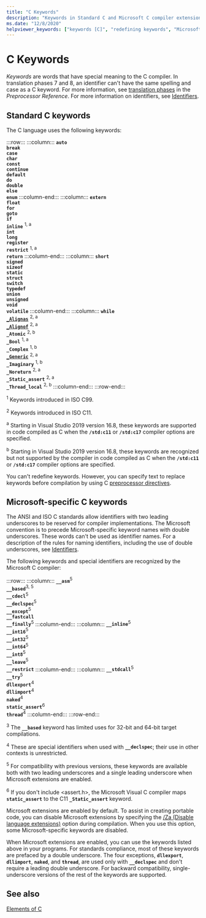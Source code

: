 ```yaml
---
title: "C Keywords"
description: "Keywords in Standard C and Microsoft C compiler extensions."
ms.date: "12/8/2020"
helpviewer_keywords: ["keywords [C]", "redefining keywords", "Microsoft-specific keywords"]
---
```

# C Keywords

*Keywords* are words that have special meaning to the C compiler. In translation phases 7 and 8, an identifier can't have the same spelling and case as a C keyword. For more information, see [translation phases](../preprocessor/phases-of-translation.md) in the *Preprocessor Reference*. For more information on identifiers, see [Identifiers](../c-language/c-identifiers.md).

## Standard C keywords

The C language uses the following keywords:

:::row:::
    :::column:::
        **`auto`**\
        **`break`**\
        **`case`**\
        **`char`**\
        **`const`**\
        **`continue`**\
        **`default`**\
        **`do`**\
        **`double`**\
        **`else`**\
        **`enum`**
    :::column-end:::
    :::column:::
        **`extern`**\
        **`float`**\
        **`for`**\
        **`goto`**\
        **`if`**\
        **`inline`** <sup>1, a</sup>\
        **`int`**\
        **`long`**\
        **`register`**\
        **`restrict`** <sup>1, a</sup>\
        **`return`**
    :::column-end:::
    :::column:::
        **`short`**\
        **`signed`**\
        **`sizeof`**\
        **`static`**\
        **`struct`**\
        **`switch`**\
        **`typedef`**\
        **`union`**\
        **`unsigned`**\
        **`void`**\
        **`volatile`**
    :::column-end:::
    :::column:::
        **`while`**\
        **[`_Alignas`](alignment-c.md)** <sup>2, a</sup>\
        **[`_Alignof`](alignment-c.md)** <sup>2, a</sup>\
        **`_Atomic`** <sup>2, b</sup>\
        **`_Bool`** <sup>1, a</sup>\
        **`_Complex`** <sup>1, b</sup>\
        **[`_Generic`](generic_selection.md)** <sup>2, a</sup>\
        **`_Imaginary`** <sup>1, b</sup>\
        **`_Noreturn`** <sup>2, a</sup>\
        **`_Static_assert`** <sup>2, a</sup>\
        **`_Thread_local`** <sup>2, b</sup>
    :::column-end:::
:::row-end:::

<sup>1</sup>  Keywords introduced in ISO C99.

<sup>2</sup>   Keywords introduced in ISO C11.

<sup>a</sup>  Starting in Visual Studio 2019 version 16.8, these keywords are supported in code compiled as C when the **`/std:c11`** or **`/std:c17`** compiler options are specified.

<sup>b</sup>  Starting in Visual Studio 2019 version 16.8, these keywords are recognized but not supported by the compiler in code compiled as C when the **`/std:c11`** or **`/std:c17`** compiler options are specified.

You can't redefine keywords. However, you can specify text to replace keywords before compilation by using C [preprocessor directives](../preprocessor/preprocessor-directives.md).

## Microsoft-specific C keywords

The ANSI and ISO C standards allow identifiers with two leading underscores to be reserved for compiler implementations. The Microsoft convention is to precede Microsoft-specific keyword names with double underscores. These words can't be used as identifier names. For a description of the rules for naming identifiers, including the use of double underscores, see [Identifiers](../c-language/c-identifiers.md).

The following keywords and special identifiers are recognized by the Microsoft C compiler:

:::row:::
    :::column:::
        **`__asm`**<sup>5</sup>\
        **`__based`**<sup>3, 5</sup>\
        **`__cdecl`**<sup>5</sup>\
        **`__declspec`**<sup>5</sup>\
        **`__except`**<sup>5</sup>\
        **`__fastcall`**\
        **`__finally`**<sup>5</sup>
    :::column-end:::
    :::column:::
        **`__inline`**<sup>5</sup>\
        **`__int16`**<sup>5</sup>\
        **`__int32`**<sup>5</sup>\
        **`__int64`**<sup>5</sup>\
        **`__int8`**<sup>5</sup>\
        **`__leave`**<sup>5</sup>\
        **`__restrict`**
    :::column-end:::
    :::column:::
        **`__stdcall`**<sup>5</sup>\
        **`__try`**<sup>5</sup>\
        **`dllexport`**<sup>4</sup>\
        **`dllimport`**<sup>4</sup>\
        **`naked`**<sup>4</sup>\
        **`static_assert`**<sup>6</sup>\
        **`thread`**<sup>4</sup>
    :::column-end:::
:::row-end:::

<sup>3</sup> The **`__based`** keyword has limited uses for 32-bit and 64-bit target compilations.

<sup>4</sup> These are special identifiers when used with **`__declspec`**; their use in other contexts is unrestricted.

<sup>5</sup> For compatibility with previous versions, these keywords are available both with two leading underscores and a single leading underscore when Microsoft extensions are enabled.

<sup>6</sup> If you don't include <assert.h>, the Microsoft Visual C compiler maps **`static_assert`** to the C11 **`_Static_assert`** keyword.

Microsoft extensions are enabled by default. To assist in creating portable code, you can disable Microsoft extensions by specifying the [/Za \(Disable language extensions)](../build/reference/za-ze-disable-language-extensions.md) option during compilation. When you use this option, some Microsoft-specific keywords are disabled.

When Microsoft extensions are enabled, you can use the keywords listed above in your programs. For standards compliance, most of these keywords are prefaced by a double underscore. The four exceptions, **`dllexport`**, **`dllimport`**, **`naked`**, and **`thread`**, are used only with **`__declspec`** and don't require a leading double underscore. For backward compatibility, single-underscore versions of the rest of the keywords are supported.

## See also

[Elements of C](../c-language/elements-of-c.md)
